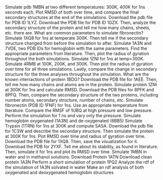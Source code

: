 Simulate pdb  1MBN at two different temperatures: 300K, 400K for 1ns seconds each. Plot RMSD of both over time, and compare the final secondary structures at the end of the simulations.
Download the pdb file for PDB ID 1LYZ.
Download the PDB file for PDB ID 1GZX. Then, analyze the secondary structure of the protein and tell me how many chains, sheets, etc. there are.
What are common parameters to simulate fibronectin?
Simulate 1XQ8 for 1ns at temperate 300K. Then tell me if the secondary structure changed from before the simulation to after.
Simulate 1A3N and 7VDE, two PDB IDs for hemoglobin with the same parameters. Find the appropriate parameters from literature. Then, plot the radius of gyration throughout the both simulations.
Simulate 1ZNI for 1ns at temp=300K.
Simulate 4RMB at 100K, 200K, and 300K. Then plot the radius of gyration over time for all three simulations. Lastly, compare the change in secondary structure for the three analyses throughout the simulation.
What are the known interractions of protein 1BDG?
Download the PDB file for 1AEE. Then, tell me how many chains and atoms are in the protein.
Simulate protein 1ZNI at 300K for 1ns and calculate RMSD.
Download the PDB files for 8PFK and 8PFQ. Then, compare the secondary structure of the two proteins, including number atoms, secondary structure, number of chains, etc.
Simulate fibronectin (PDB ID 1FNF) for 1ns. Use an appropriate temperature from literature.
Compare the RMSF of 1UBQ at high pressure and low pressure. Perform the simulation for 1 ns and vary only the pressure.
Simulate hemoglobin oxygenated (1A3N) and de-oxygenated (6BB5)
Simulate Trypsin (1TRN) for 1ns at 300K and compute SASA.
Download the pdb file for 1C3W and describe the secondary structure. Then simulate the protein at 300K for 1ns. Plot RMSD over time and radius of gyration over time.
Download the PDB file for 1XQ8. Then, save the visualization for it.
Download the PDB for 2YXF. Tell me about its stability, as found in literature. Then, simulate it for 1ns and plot its RMSD over time.
Simulate 1MBN in water and in methanol solutions.
Download Protein 1ATN
Download  clean protein 1A3N
Perform a short simulation of protein 1PQ2
Analyze the rdf of the simulation of 1A3N solvated in water
Make an rdf analysis of both oxygenated and deoxygenated hemoglobin structures
